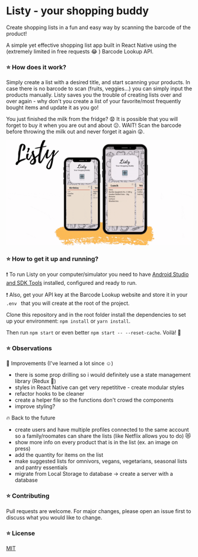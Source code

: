 # Listy - your shopping buddy

Create shopping lists in a fun and easy way by scanning the barcode of the product!

A simple yet effective shopping list app built in React Native using the (extremely limited in free requests :joy: ) Barcode Lookup API.

### :star: How does it work?

Simply create a list with a desired title, and start scanning your products. In case there is no barcode to scan (fruits, veggies...) you can simply input the products manually.
Listy saves you the trouble of creating lists over and over again - why don't you create a list of your favorite/most frequently bought items and update it as you go!

You just finished the milk from the fridge? :anguished: It is possible that you will forget to buy it when you are out and about :confused:. WAIT! Scan the barcode before throwing the milk out and never forget it again :stuck_out_tongue_winking_eye:.

![Listy - your shopping buddy](demo/listi-gif.gif)

### :star: How to get it up and running?

:exclamation: To run Listy on your computer/simulator you need to have [Android Studio and SDK Tools](https://developer.android.com/studio) installed, configured and ready to run.

:exclamation: Also, get your API key at the Barcode Lookup website and store it in your `.env ` that you will create at the root of the project.

Clone this repository and in the root folder install the dependencies to set up your environment: `npm install` or `yarn install`.

Then run `npm start` or even better `npm start -- --reset-cache`.
Voilà! :rocket:

### :star: Observations

:muscle: Improvements (I've learned a lot since :relaxed:)

- there is some prop drilling so i would definitely use a state management library (Redux :purple_heart:)
- styles in React Native can get very repetititve - create modular styles
- refactor hooks to be cleaner
- create a helper file so the functions don't crowd the components
- improve styling?

:fire: Back to the future

- create users and have multiple profiles connected to the same account so a family/roomates can share the lists (like Netflix allows you to do) :heart_eyes_cat:
- show more info on every product that is in the list (ex. an image on press)
- add the quantity for items on the list
- make suggested lists for omnivors, vegans, vegetarians, seasonal lists and pantry essentials
- migrate from Local Storage to database -> create a server with a database

### :star: Contributing

Pull requests are welcome. For major changes, please open an issue first to discuss what you would like to change.

### :star: License

[MIT](https://choosealicense.com/licenses/mit/)

